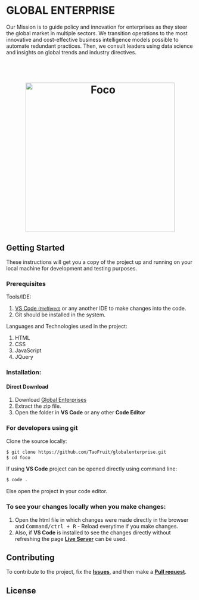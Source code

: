 # GLOBAL ENTERPRISE
Our Mission is to guide policy and innovation for enterprises as they steer the global market in multiple sectors. We transition operations to the most innovative and cost-effective business intelligence models possible to automate redundant practices. Then, we consult leaders using data science and insights on global trends and industry directives.

<h1 align="center">
  <br>
  <img src="https://github.com/TaoFruit/globalenterprise/blob/gh-pages/images/sliderImages/global.svg" alt="Foco" width="400">
</h1>


## Getting Started
These instructions will get you a copy of the project up and running on your local machine for development and testing purposes.

### Prerequisites

Tools/IDE:
1. <a href="https://code.visualstudio.com/download">VS Code <small>(Preffered)</small></a> or any another IDE to make changes into the code.
2. Git should be installed in the system.

Languages and Technologies used in the project:
1. HTML
2. CSS
3. JavaScript
4. JQuery

### Installation:
#### Direct Download
1. Download <a href="https://github.com/TaoFruit/globalenterprise/archive/gh-pages.zip" target="_blank">Global Enterprises</a>
2. Extract the zip file.
3. Open the folder in <b>VS Code</b> or any other <b>Code Editor</b>

### For developers using git
Clone the source locally:
```sh
$ git clone https://github.com/TaoFruit/globalenterprise.git
$ cd foco
```
If using <b>VS Code</b> project can be opened directly using command line:
```sh
$ code .
```
Else open the project in your code editor.

### To see your changes locally when you make changes:
1. Open the html file in which changes were made directly in the browser and <kbd>Command/ctrl + R</kbd> - Reload  everytime if you make changes.
2. Also, if <b>VS Code</b> is installed to see the changes directly without refreshing the page <b><a href="https://marketplace.visualstudio.com/items?itemName=ritwickdey.LiveServer">Live Server</a></b> can be used.


## Contributing
To contribute to the project, fix the <a href="https://github.com/TaoFruit/globalenterprise/issues"><b>Issues</b></a>, and then make a <a href="https://github.com/TaoFruit/globalenterprise/compare"><b>Pull request</b></a>.

## License


